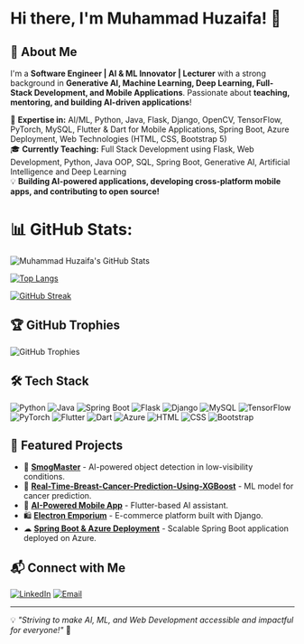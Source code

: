 # Hi there, I'm Muhammad Huzaifa! 👋

## 🚀 About Me
I'm a **Software Engineer | AI & ML Innovator | Lecturer** with a strong background in **Generative AI, Machine Learning, Deep Learning, Full-Stack Development, and Mobile Applications**. Passionate about **teaching, mentoring, and building AI-driven applications**!

🔬 **Expertise in:** AI/ML, Python, Java, Flask, Django, OpenCV, TensorFlow, PyTorch, MySQL, Flutter & Dart for Mobile Applications, Spring Boot, Azure Deployment, Web Technologies (HTML, CSS, Bootstrap 5)  
🎓 **Currently Teaching:** Full Stack Development using Flask, Web Development, Python, Java OOP, SQL, Spring Boot, Generative AI, Artificial Intelligence and Deep Learning   
💡 **Building AI-powered applications, developing cross-platform mobile apps, and contributing to open source!**

# 📊 GitHub Stats:
![Muhammad Huzaifa's GitHub Stats](https://github-readme-stats.vercel.app/api?username=Huzaifa71&show_icons=true&theme=radical)

[![Top Langs](https://github-readme-stats.vercel.app/api/top-langs/?username=Huzaifa71&layout=compact&theme=radical)](https://github.com/anuraghazra/github-readme-stats)

[![GitHub Streak](https://streak-stats.demolab.com?user=Huzaifa71&theme=radical)](https://git.io/streak-stats)


## 🏆 GitHub Trophies
![GitHub Trophies](https://github-profile-trophy.vercel.app/?username=Huzaifa71&theme=radical&margin-w=15)

## 🛠️ Tech Stack
![Python](https://img.shields.io/badge/Python-3776AB?style=for-the-badge&logo=python&logoColor=white)
![Java](https://img.shields.io/badge/Java-ED8B00?style=for-the-badge&logo=java&logoColor=white)
![Spring Boot](https://img.shields.io/badge/Spring%20Boot-6DB33F?style=for-the-badge&logo=spring-boot&logoColor=white)
![Flask](https://img.shields.io/badge/Flask-000000?style=for-the-badge&logo=flask&logoColor=white)
![Django](https://img.shields.io/badge/Django-092E20?style=for-the-badge&logo=django&logoColor=white)
![MySQL](https://img.shields.io/badge/MySQL-005C84?style=for-the-badge&logo=mysql&logoColor=white)
![TensorFlow](https://img.shields.io/badge/TensorFlow-FF6F00?style=for-the-badge&logo=tensorflow&logoColor=white)
![PyTorch](https://img.shields.io/badge/PyTorch-EE4C2C?style=for-the-badge&logo=pytorch&logoColor=white)
![Flutter](https://img.shields.io/badge/Flutter-02569B?style=for-the-badge&logo=flutter&logoColor=white)
![Dart](https://img.shields.io/badge/Dart-0175C2?style=for-the-badge&logo=dart&logoColor=white)
![Azure](https://img.shields.io/badge/Azure-0089D6?style=for-the-badge&logo=microsoft-azure&logoColor=white)
![HTML](https://img.shields.io/badge/HTML-E34F26?style=for-the-badge&logo=html5&logoColor=white)
![CSS](https://img.shields.io/badge/CSS-1572B6?style=for-the-badge&logo=css3&logoColor=white)
![Bootstrap](https://img.shields.io/badge/Bootstrap-7952B3?style=for-the-badge&logo=bootstrap&logoColor=white)

## 🚀 Featured Projects
- 🚀 **[SmogMaster](https://github.com/Huzaifa71/smogmaster)** - AI-powered object detection in low-visibility conditions.
- 🔬 **[Real-Time-Breast-Cancer-Prediction-Using-XGBoost](https://github.com/Huzaifa71/Real-Time-Breast-Cancer-Prediction-Using-XGBoost)** - ML model for cancer prediction.
- 📱 **[AI-Powered Mobile App](https://github.com/Huzaifa71/ai-mobile-app)** - Flutter-based AI assistant.
- 🛍 **[Electron Emporium](https://github.com/Huzaifa71/electron-emporium)** - E-commerce platform built with Django.
- ☁ **[Spring Boot & Azure Deployment](https://github.com/Huzaifa71/springboot-azure)** - Scalable Spring Boot application deployed on Azure.

## 📬 Connect with Me
[![LinkedIn](https://img.shields.io/badge/LinkedIn-0077B5?style=for-the-badge&logo=linkedin&logoColor=white)](https://linkedin.com/in/muhammad-huzaifa-109a112ab)
[![Email](https://img.shields.io/badge/Email-D14836?style=for-the-badge&logo=gmail&logoColor=white)](mailto:memonhuzaifa733@gmail.com)

---
💡 _"Striving to make AI, ML, and Web Development accessible and impactful for everyone!"_ 🚀
